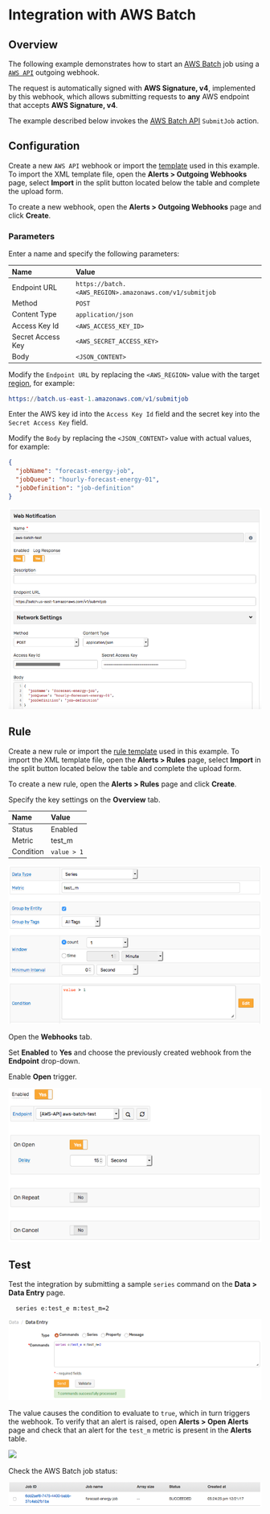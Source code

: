 # Integration with AWS Batch

## Overview

The following example demonstrates how to start an [AWS Batch](https://aws.amazon.com/batch) job using a [`AWS API`](aws-api.md) outgoing webhook.

The request is automatically signed with **AWS Signature, v4**, implemented by this webhook, which allows submitting requests to **any** AWS endpoint that accepts **AWS Signature, v4**.

The example described below invokes the [AWS Batch API](https://docs.aws.amazon.com/batch/latest/APIReference/API_SubmitJob.html) `SubmitJob` action.

## Configuration

Create a new `AWS API` webhook or import the [template](./resources/aws-api-batch-notification.xml) used in this example. To import the XML template file, open the **Alerts > Outgoing Webhooks** page, select **Import** in the split button located below the table and complete the upload form.

To create a new webhook, open the **Alerts > Outgoing Webhooks** page and click **Create**.

### Parameters

Enter a name and specify the following parameters:

| **Name** | **Value** |
| :--- | :--- |
| Endpoint URL | `https://batch.<AWS_REGION>.amazonaws.com/v1/submitjob` |
| Method | `POST` |
| Content Type | `application/json` |
| Access Key Id | `<AWS_ACCESS_KEY_ID>` |
| Secret Access Key | `<AWS_SECRET_ACCESS_KEY>` |
| Body | `<JSON_CONTENT>` |

Modify the `Endpoint URL` by replacing the `<AWS_REGION>` value with the target [region](https://docs.aws.amazon.com/general/latest/gr/rande.html#batch_region), for example:

```elm
https://batch.us-east-1.amazonaws.com/v1/submitjob
```

Enter the AWS key id into the `Access Key Id` field and the secret key into the `Secret Access Key` field.

Modify the `Body` by replacing the `<JSON_CONTENT>` value with actual values, for example:

```json
{
  "jobName": "forecast-energy-job",
  "jobQueue": "hourly-forecast-energy-01",
  "jobDefinition": "job-definition"
}
```

![](./images/aws_api_batch_notification_config.png)

## Rule

Create a new rule or import the [rule template](./resources/aws-api-batch-rule.xml) used in this example. To import the XML template file, open the **Alerts > Rules** page, select **Import** in the split button located below the table and complete the upload form.

To create a new rule, open the **Alerts > Rules** page and click **Create**.

Specify the key settings on the **Overview** tab.

| **Name** | **Value** |
| :-------- | :---- |
| Status | Enabled |
| Metric | test_m |
| Condition | `value > 1` |

![](./images/aws_api_rule_overview.png)

Open the **Webhooks** tab.

Set **Enabled** to **Yes** and choose the previously created webhook from the **Endpoint** drop-down.

Enable **Open** trigger.

![](./images/aws_api_batch_rule_notification.png)

## Test

Test the integration by submitting a sample `series` command on the **Data > Data Entry** page.

```ls
  series e:test_e m:test_m=2
```

![](./images/rule_test_commands.png)

The value causes the condition to evaluate to `true`, which in turn triggers the webhook.
To verify that an alert is raised, open **Alerts > Open Alerts** page and check that an alert for the `test_m` metric is present in the **Alerts** table.

![](./images/aws_api_batch_alert_open.png)

Check the AWS Batch job status:

![](./images/aws_api_batch_test.png)
